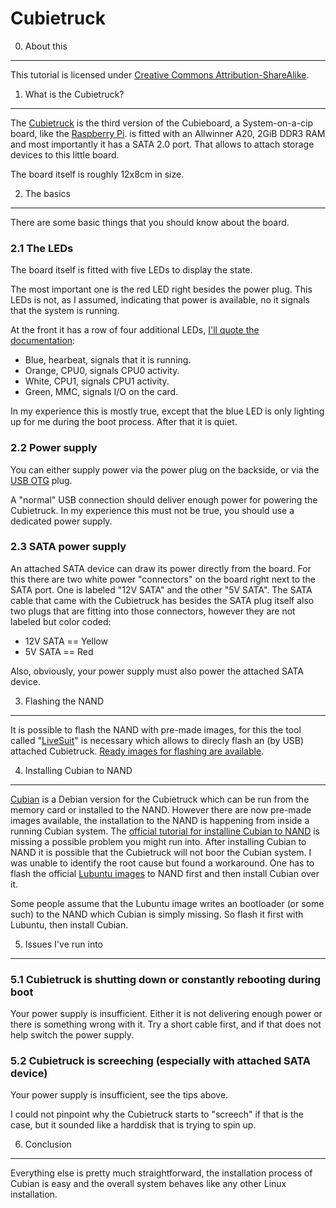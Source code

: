 Cubietruck
==========


0. About this
-------------

This tutorial is licensed under [Creative Commons Attribution-ShareAlike][CC-BY-SA].


1. What is the Cubietruck?
--------------------------

The [Cubietruck][wiki-cubietruck] is the third version of the Cubieboard,
a System-on-a-cip board, like the [Raspberry Pi][raspberry-pi]. is fitted with
an Allwinner A20, 2GiB DDR3 RAM and most importantly it has a SATA 2.0 port.
That allows to attach storage devices to this little board.

The board itself is roughly 12x8cm in size.


2. The basics
-------------

There are some basic things that you should know about the board.

### 2.1 The LEDs

The board itself is fitted with five LEDs to display the state.

The most important one is the red LED right besides the power plug. This LEDs
is not, as I assumed, indicating that power is available, no it signals that
the system is running.

At the front it has a row of four additional LEDs, [I'll quote the
documentation][cubieboard-faq]:

 * Blue, hearbeat, signals that it is running.
 * Orange, CPU0, signals CPU0 activity.
 * White, CPU1, signals CPU1 activity.
 * Green, MMC, signals I/O on the card.

In my experience this is mostly true, except that the blue LED is only lighting
up for me during the boot process. After that it is quiet.

### 2.2 Power supply

You can either supply power via the power plug on the backside, or via
the [USB OTG][wiki-usb-otg] plug.

A "normal" USB connection should deliver enough power for powering the
Cubietruck. In my experience this must not be true, you should use a dedicated
power supply.

### 2.3 SATA power supply

An attached SATA device can draw its power directly from the board. For this
there are two white power "connectors" on the board right next to the SATA port.
One is labeled "12V SATA" and the other "5V SATA". The SATA cable that came
with the Cubietruck has besides the SATA plug itself also two plugs that are
fitting into those connectors, however they are not labeled but color coded:

 * 12V SATA == Yellow
 * 5V SATA == Red

Also, obviously, your power supply must also power the attached SATA device.


3. Flashing the NAND
--------------------

It is possible to flash the NAND with pre-made images, for this the tool called
"[LiveSuit][livesuit-download]" is necessary which allows to direcly flash
an (by USB) attached Cubietruck. [Ready images for flashing are available][images-download].


4. Installing Cubian to NAND
----------------------------

[Cubian][cubian] is a Debian version for the Cubietruck which can be run from
the memory card or installed to the NAND. However there are now pre-made images
available, the installation to the NAND is happening from inside a running
Cubian system. The [official tutorial for installine Cubian to NAND][cubian-nand]
is missing a possible problem you might run into. After installing Cubian to
NAND it is possible that the Cubietruck will not boor the Cubian system.
I was unable to identify the root cause but found a workaround. One has to flash
the official [Lubuntu images][images-download] to NAND first and then install
Cubian over it.

Some people assume that the Lubuntu image writes an bootloader (or some such)
to the NAND which Cubian is simply missing. So flash it first with Lubuntu,
then install Cubian.


5. Issues I've run into
-----------------------

### 5.1 Cubietruck is shutting down or constantly rebooting during boot

Your power supply is insufficient. Either it is not delivering enough power
or there is something wrong with it. Try a short cable first, and if that does
not help switch the power supply.


### 5.2 Cubietruck is screeching (especially with attached SATA device)

Your power supply is insufficient, see the tips above.

I could not pinpoint why the Cubietruck starts to "screech" if that is the case,
but it sounded like a harddisk that is trying to spin up.


6. Conclusion
-------------

Everything else is pretty much straightforward, the installation process of
Cubian is easy and the overall system behaves like any other Linux installation.



 [CC-BY-SA]: http://creativecommons.org/licenses/by-sa/4.0/
 [cubian]: http://cubian.org/
 [cubian-nand]: https://github.com/cubieplayer/cubian/wiki/Install-Cubian
 [cubieboard-faq]: http://docs.cubieboard.org/faq/faqs
 [images-download]: http://dl.cubieboard.org/model/cubietruck/Image/
 [livesuit-download]: http://dl.cubieboard.org/model/cubietruck/Tools/
 [raspberry-pi]: https://www.raspberrypi.org/
 [wiki-cubietruck]: https://en.wikipedia.org/wiki/Cubieboard#Cubietruck_.28Cubieboard3.29
 [wiki-usb-otg]: https://en.wikipedia.org/wiki/USB_On-The-Go

